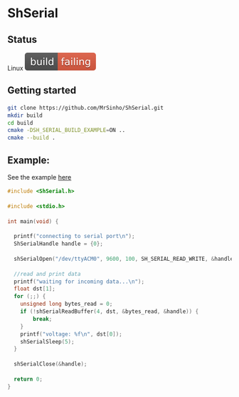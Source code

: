 # ShSerial

## Status 
Linux ![status_badge](.ShCI/status.svg)

## Getting started

```bash
git clone https://github.com/MrSinho/ShSerial.git
mkdir build 
cd build
cmake -DSH_SERIAL_BUILD_EXAMPLE=ON ..
cmake --build .
```

## Example:

See the example [here](ShSerialExample/src/ShSerialExample.c)

```c
#include <ShSerial.h>

#include <stdio.h>

int main(void) {

  printf("connecting to serial port\n");
  ShSerialHandle handle = {0};

  shSerialOpen("/dev/ttyACM0", 9600, 100, SH_SERIAL_READ_WRITE, &handle);

  //read and print data
  printf("waiting for incoming data...\n");
  float dst[1];
  for (;;) {
    unsigned long bytes_read = 0;
    if (!shSerialReadBuffer(4, dst, &bytes_read, &handle)) { 
    	break; 
    }
    printf("voltage: %f\n", dst[0]);
    shSerialSleep(5);
  }
  
  shSerialClose(&handle);

  return 0;
}
```